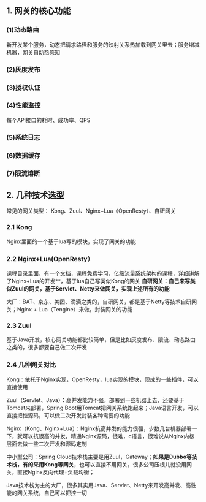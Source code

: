 ## 1. 网关的核心功能

### (1)动态路由

新开发某个服务，动态把请求路径和服务的映射关系热加载到网关里去；服务增减机器，网关自动热感知

### (2)灰度发布

### (3)授权认证

### (4)性能监控

每个API接口的耗时、成功率、QPS

### (5)系统日志

### (6)数据缓存

### (7)限流熔断



## 2. 几种技术选型

常见的网关类型：
Kong、Zuul、Nginx+Lua（OpenResty）、自研网关

### 2.1 Kong
Nginx里面的一个基于lua写的模块，实现了网关的功能 



### 2.2 Nginx+Lua(OpenResty）
课程目录里面，有一个文档，课程免费学习，亿级流量系统架构的课程，详细讲解了Nginx+Lua的开发**，基于lua自己写类似Kong的网关 **自研网关：自己来写类似Zuul的网关，基于Servlet、Netty来做网关，实现上述所有的功能**

大厂：BAT、京东、美团、滴滴之类的，自研网关，都是基于Netty等技术自研网关；Nginx + Lua（Tengine）来做，封装网关的功能



### 2.3 Zuul 

基于Java开发，核心网关功能都比较简单，但是比如灰度发布、限流、动态路由之类的，很多都要自己做二次开发



### 2.4 几种网关对比


Kong：依托于Nginx实现，OpenResty，lua实现的模块，现成的一些插件，可以直接使用

Zuul（Servlet、Java）：高并发能力不强，部署到一些机器上去，还要基于Tomcat来部署，Spring Boot用Tomcat把网关系统跑起来；Java语言开发，可以直接把控源码，可以做二次开发封装各种需要的功能

Nginx（Kong、Nginx+Lua）：Nginx抗高并发的能力很强，少数几台机器部署一下，就可以抗很高的并发，精通Nginx源码，很难，c语言，很难说从Nginx内核层面去做一些二次开发和源码定制



中小型公司：Spring Cloud技术栈主要是用Zuul，Gateway；**如果是Dubbo等技术栈，有的采用Kong等网关**，也可以直接不用网关，很多公司压根儿就没用网关，直接Nginx反向代理+负载均衡；

Java技术栈为主的大厂，很多其实用Java、Servlet、Netty来开发高并发、高性能的网关系统，自己可以把控一切